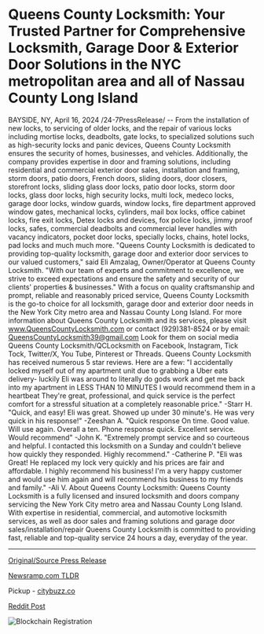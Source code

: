 # Queens County Locksmith: Your Trusted Partner for Comprehensive Locksmith, Garage Door & Exterior Door Solutions in the NYC metropolitan area and all of Nassau County Long Island

BAYSIDE, NY, April 16, 2024 /24-7PressRelease/ -- From the installation of new locks, to servicing of older locks, and the repair of various locks including mortise locks, deadbolts, gate locks, to specialized solutions such as high-security locks and panic devices, Queens County Locksmith  ensures the security of homes, businesses, and vehicles. Additionally, the company provides expertise in door and framing solutions, including residential and commercial exterior door sales, installation and framing, storm doors, patio doors, French doors, sliding doors, door closers, storefront locks, sliding glass door locks, patio door locks, storm door locks, glass door locks, high security locks, multi lock, medeco locks, garage door locks, window guards, window locks, fire department approved window gates, mechanical locks, cylinders, mail box locks, office cabinet locks, fire exit locks, Detex locks and devices, fox police locks, jimmy proof locks, safes, commercial deadbolts and commercial lever handles with vacancy indicators, pocket door locks, specially locks, chains, hotel locks, pad locks and much much more.  "Queens County Locksmith is dedicated to providing top-quality locksmith, garage door and exterior door services to our valued customers," said Eli Amzalag, Owner/Operator at Queens County Locksmith. "With our team of experts and commitment to excellence, we strive to exceed expectations and ensure the safety and security of our clients' properties & businesses."  With a focus on quality craftsmanship and prompt, reliable and reasonably priced service, Queens County Locksmith is the go-to choice for all locksmith, garage door and exterior door needs in the New York City metro area and Nassau County Long Island.  For more information about Queens County Locksmith and its services, please visit www.QueensCountyLocksmith.com or contact (929)381-8524  or by email: QueensCountyLocksmith39@gmail.com  Look for them on social media Queens County Locksmith/QCLocksmith on Facebook, Instagram, Tick Tock, Twitter/X, You Tube, Pinterest or Threads.   Queens County Locksmith has received numerous 5 star reviews.  Here are a few:   "I accidentally locked myself out of my apartment unit due to grabbing a Uber eats delivery- luckily Eli was around to literally do gods work and get me back into my apartment in LESS THAN 10 MINUTES I would recommend them in a heartbeat They're great, professional, and quick service is the perfect comfort for a stressful situation at a completely reasonable price." -Starr H.   "Quick, and easy! Eli was great. Showed up under 30 minute's. He was very quick in his response!" -Zeeshan A.  "Quick response On time. Good value. Will use again. Overall a ten. Phone response quick. Excellent service. Would recommend" -John K.  "Extremely prompt service and so courteous and helpful. I contacted this locksmith on a Sunday and couldn't believe how quickly they responded. Highly recommend." -Catherine P.  "Eli was Great! He replaced my lock very quickly and his prices are fair and affordable. I highly recommend his business! I'm a very happy customer and would use him again and will recommend his business to my friends and family." -Ali V.  About Queens County Locksmith: Queens County Locksmith is a fully licensed and insured locksmith and doors company servicing the New York City metro area and Nassau County Long Island. With expertise in residential, commercial, and automotive locksmith services, as well as door sales and framing solutions and garage door sales/installation/repair Queens County Locksmith is committed to providing fast, reliable and top-quality service 24 hours a day, everyday of the year. 

---

[Original/Source Press Release](https://www.24-7pressrelease.com/press-release/510047/queens-county-locksmith-your-trusted-partner-for-comprehensive-locksmith-garage-door-exterior-door-solutions-in-the-nyc-metropolitan-area-and-all-of-nassau-county-long-island)
                    

[Newsramp.com TLDR](https://newsramp.com/curated-news/queens-county-locksmith-ensuring-security-and-excellence-in-locksmith-services/809e78c7de0686d3bb77ed1062673801) 


Pickup - [citybuzz.co](https://citybuzz.co/2024/04/16/queens-county-locksmith-trusted-partner-for-comprehensive-locksmith-and-door-solutions-in-nyc-and-long-island)
 



[Reddit Post](https://www.reddit.com/r/Business_NewsRamp/comments/1c59y3z/queens_county_locksmith_ensuring_security_and/) 



![Blockchain Registration](https://cdn.newsramp.app/24-7PressRelease/qrcode/244/16/beanmQph.webp)